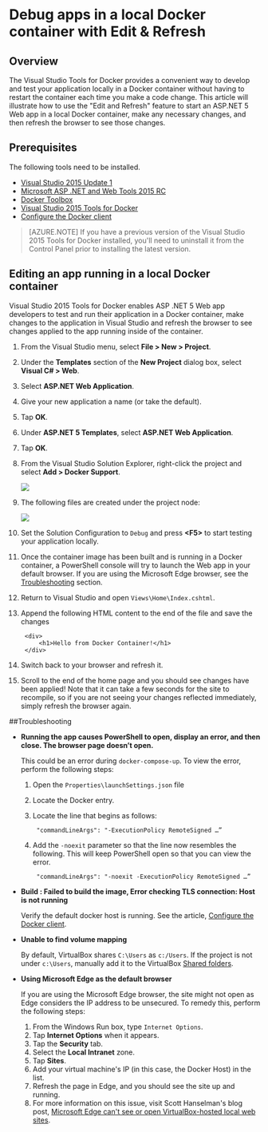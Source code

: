 <properties
   pageTitle="Debug apps in a local Docker container with Edit & Refresh | Microsoft Azure"
   description="Learn how to modify an app that is running in a local Docker container and refresh the container via Edit and Refresh"
   services="visual-studio-online"
   documentationCenter="na"
   authors="TomArcher"
   manager="douge"
   editor="" />
<tags
   ms.service="multiple"
   ms.devlang="dotnet"
   ms.topic="article"
   ms.tgt_pltfrm="na"
   ms.workload="multiple"
   ms.date="03/25/2016"
   ms.author="tarcher" />

# Debug apps in a local Docker container with Edit & Refresh

## Overview
The Visual Studio Tools for Docker provides a convenient way to develop and test your application locally in a Docker container without having to restart the container each time you make a code change. This article will illustrate how to use the "Edit and Refresh" feature to start an ASP.NET 5 Web app in a local Docker container, make any necessary changes, and then refresh the browser to see those changes. 

## Prerequisites
The following tools need to be installed.

- [Visual Studio 2015 Update 1](https://go.microsoft.com/fwlink/?LinkId=691979)
- [Microsoft ASP .NET and Web Tools 2015 RC](https://go.microsoft.com/fwlink/?LinkId=627627)
- [Docker Toolbox](https://www.docker.com/products/overview#/docker_toolbox)
- [Visual Studio 2015 Tools for Docker](https://aka.ms/DockerToolsForVS)
- [Configure the Docker client](./vs-azure-tools-docker-setup.md)

> [AZURE.NOTE] If you have a previous version of the Visual Studio 2015 Tools for Docker installed, you'll need to uninstall it from the Control Panel prior to installing the latest version.

## Editing an app running in a local Docker container
Visual Studio 2015 Tools for Docker enables ASP .NET 5 Web app developers to test and run their application in a Docker container, make changes to the application in Visual Studio and refresh 
the browser to see changes applied to the app running inside of the container. 

1. From the Visual Studio menu, select **File > New > Project**. 

1. Under the **Templates** section of the **New Project** dialog box, select **Visual C# > Web**.

1. Select **ASP.NET Web Application**.

1. Give your new application a name (or take the default).

1. Tap **OK**.  

1. Under **ASP.NET 5 Templates**, select **ASP.NET Web Application**.

1. Tap **OK**.

1. From the Visual Studio Solution Explorer, right-click the project and select **Add > Docker Support**.

	![][0]
 
1. The following files are created under the project node:

	![][1]

1. Set the Solution Configuration to `Debug` and press **&lt;F5>** to start testing your application locally.

1. Once the container image has been built and is running in a Docker container, a PowerShell console will try to launch the Web app in your default browser. If you are using the Microsoft Edge browser, see the [Troubleshooting](#troubleshooting) section.

1. Return to Visual Studio and open `Views\Home\Index.cshtml`. 

1. Append the following HTML content to the end of the file and save the changes

		<div>
			<h1>Hello from Docker Container!</h1>
		</div>

1.	Switch back to your browser and refresh it.

1.	Scroll to the end of the home page and you should see changes have been applied! Note that it can take a few seconds for the site to recompile, so if you are not seeing your changes reflected immediately, simply refresh the browser again.

##Troubleshooting 

- **Running the app causes PowerShell to open, display an error, and then close. The browser page doesn’t open.**

	This could be an error during `docker-compose-up`. To view the error, perform the following steps:

	1. Open the `Properties\launchSettings.json` file
	
	1. Locate the Docker entry.
	
	1. Locate the line that begins as follows:

			"commandLineArgs": "-ExecutionPolicy RemoteSigned …”
	
	1. Add the `-noexit` parameter so that the line now resembles the following. This will keep PowerShell open so that you can view the error.

			"commandLineArgs": "-noexit -ExecutionPolicy RemoteSigned …”

- **Build : Failed to build the image, Error checking TLS connection: Host is not running**

	Verify the default docker host is running. See the article, [Configure the Docker client](./vs-azure-tools-docker-setup.md).

- **Unable to find volume mapping**

	By default, VirtualBox shares `C:\Users` as `c:/Users`. If the project is not under `c:\Users`, manually add it to the VirtualBox [Shared folders](https://www.virtualbox.org/manual/ch04.html#sharedfolders).

- **Using Microsoft Edge as the default browser**

	If you are using the Microsoft Edge browser, the site might not open as Edge considers the IP address to be unsecured. To remedy this, perform the following steps:
	1. From the Windows Run box, type `Internet Options`.
	2. Tap **Internet Options** when it appears. 
	2. Tap the **Security** tab.
	3. Select the **Local Intranet** zone.
	4. Tap **Sites**. 
	5. Add your virtual machine's IP (in this case, the Docker Host) in the list. 
	6. Refresh the page in Edge, and you should see the site up and running. 
	7. For more information on this issue, visit Scott Hanselman's blog post, [Microsoft Edge can't see or open VirtualBox-hosted local web sites](http://www.hanselman.com/blog/FixedMicrosoftEdgeCantSeeOrOpenVirtualBoxhostedLocalWebSites.aspx).

[0]: ./media/vs-azure-tools-docker-edit-and-refresh/add-docker-support.png
[1]: ./media/vs-azure-tools-docker-edit-and-refresh/docker-files-added.png
